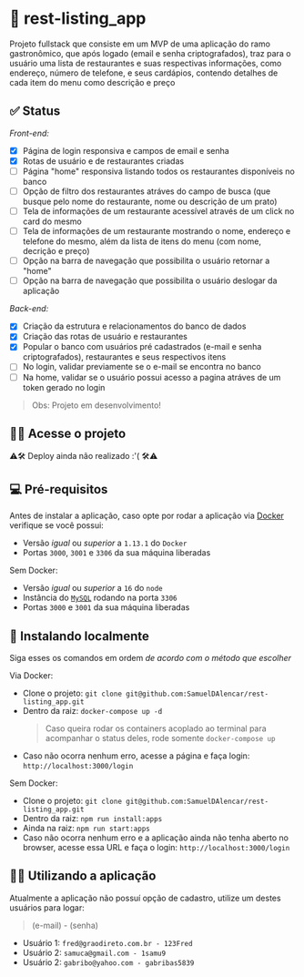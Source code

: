 # 🥘 rest-listing_app

Projeto fullstack que consiste em um MVP de uma aplicação do ramo gastronômico, que após logado (email e senha criptografados), traz para o usuário uma lista de restaurantes e suas respectivas informações, como endereço, número de telefone, e seus cardápios, contendo detalhes de cada item do menu como descrição e preço

## ✅ Status

*Front-end:*
  - [x] Página de login responsiva e campos de email e senha
  - [x] Rotas de usuário e de restaurantes criadas
  - [ ] Página "home" responsiva listando todos os restaurantes disponíveis no banco
  - [ ] Opção de filtro dos restaurantes atráves do campo de busca (que busque pelo nome do restaurante, nome ou descrição de um prato)
  - [ ] Tela de informações de um restaurante acessível através de um click no card do mesmo
  - [ ] Tela de informações de um restaurante mostrando o nome, endereço e telefone do mesmo, além da lista de itens do menu (com nome, decrição e preço)
  - [ ] Opção na barra de navegação que possibilita o usuário retornar a "home"
  - [ ] Opção na barra de navegação que possibilita o usuário deslogar da aplicação

*Back-end:*
  - [x] Criação da estrutura e relacionamentos do banco de dados
  - [x] Criação das rotas de usuário e restaurantes 
  - [x] Popular o banco com usuários pré cadastrados (e-mail e senha criptografados), restaurantes e seus respectivos itens
  - [ ] No login, validar previamente se o e-mail se encontra no banco
  - [ ] Na home, validar se o usuário possui acesso a pagina atráves de um token gerado no login

> Obs: Projeto em desenvolvimento!

## 👩‍💻 Acesse o projeto

⚠🛠 Deploy ainda não realizado :'( 🛠⚠

## 💻 Pré-requisitos

Antes de instalar a aplicação, caso opte por rodar a aplicação via [Docker](https://www.docker.com/) verifique se você possui:

  - Versão *igual* ou *superior* a `1.13.1` do `Docker`
  - Portas `3000`, `3001` e `3306` da sua máquina liberadas
  
Sem Docker:

  - Versão *igual* ou *superior* a `16` do `node`
  - Instância do [`MySQL`](https://www.mysql.com/) rodando na porta `3306`
  - Portas `3000` e `3001` da sua máquina liberadas

## 🚀 Instalando localmente

Siga esses os comandos em ordem *de acordo com o método que escolher*

Via Docker:

  - Clone o projeto: `git clone git@github.com:SamuelDAlencar/rest-listing_app.git`
  - Dentro da raiz: `docker-compose up -d`
    > Caso queira rodar os containers acoplado ao terminal para acompanhar o status deles, rode somente `docker-compose up`
  - Caso não ocorra nenhum erro, acesse a página e faça login: `http://localhost:3000/login`

Sem Docker:

  - Clone o projeto: `git clone git@github.com:SamuelDAlencar/rest-listing_app.git`
  - Dentro da raiz: `npm run install:apps`
  - Ainda na raiz: `npm run start:apps`
  - Caso não ocorra nenhum erro e a aplicação ainda não tenha aberto no browser, acesse essa URL e faça o login: `http://localhost:3000/login`

## 👩‍💻 Utilizando a aplicação

Atualmente a aplicação não possuí opção de cadastro, utilize um destes usuários para logar:
> (e-mail) - (senha)
  - Usuário 1: `fred@graodireto.com.br - 123Fred`
  - Usuário 2: `samuca@gmail.com - 1samu9`
  - Usuário 2: `gabribo@yahoo.com - gabribas5839`

